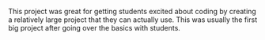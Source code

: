 This project was great for getting students excited about coding by creating a relatively large project that they can actually use. This was usually the first big project after going over the basics with students.
